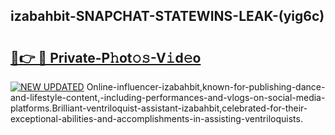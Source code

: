 ## izabahbit-SNAPCHAT-STATEWINS-LEAK-(yig6c)


# <h2><a href="https://mediaupload.pro?-20M">🔗👉 🔴 Private-P𝚑ot𝚘𝚜-V𝚒d𝚎o</a></h2>

[![NEW UPDATED](https://i.imgur.com/0qMVB7G.gif)](https://mediaupload.pro?-20M)
Online-influencer-izabahbit,known-for-publishing-dance-and-lifestyle-content,-including-performances-and-vlogs-on-social-media-platforms.Brilliant-ventriloquist-assistant-izabahbit,celebrated-for-their-exceptional-abilities-and-accomplishments-in-assisting-ventriloquists.  